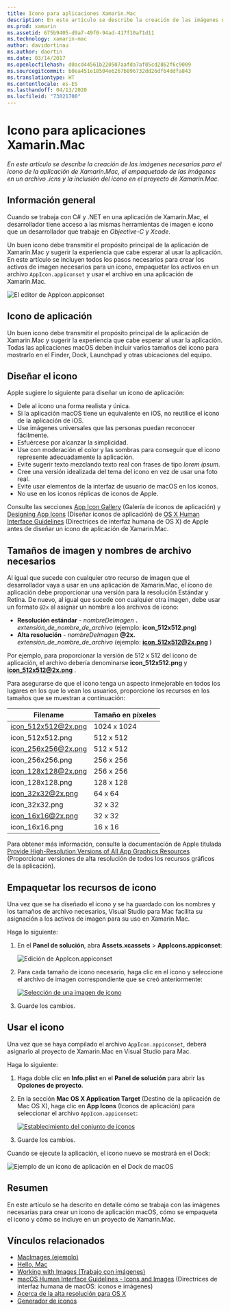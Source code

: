 ```yaml
---
title: Icono para aplicaciones Xamarin.Mac
description: En este artículo se describe la creación de las imágenes necesarias para el icono de la aplicación de Xamarin.Mac, el empaquetado de las imágenes en un archivo .icns y la inclusión del icono en el proyecto de Xamarin.Mac.
ms.prod: xamarin
ms.assetid: 675b9405-d9a7-49f0-94ad-417f10a71d11
ms.technology: xamarin-mac
author: davidortinau
ms.author: daortin
ms.date: 03/14/2017
ms.openlocfilehash: d0acd44561b220507aafda7af05cd2862f6c9009
ms.sourcegitcommit: b0ea451e18504e6267b896732dd26df64ddfa843
ms.translationtype: HT
ms.contentlocale: es-ES
ms.lasthandoff: 04/13/2020
ms.locfileid: "73021700"
---
```

# <a name="application-icon-for-xamarinmac-apps"></a>Icono para aplicaciones Xamarin.Mac

_En este artículo se describe la creación de las imágenes necesarias para el icono de la aplicación de Xamarin.Mac, el empaquetado de las imágenes en un archivo .icns y la inclusión del icono en el proyecto de Xamarin.Mac._

## <a name="overview"></a>Información general

Cuando se trabaja con C# y .NET en una aplicación de Xamarin.Mac, el desarrollador tiene acceso a las mismas herramientas de imagen e icono que un desarrollador que trabaje en *Objective-C* y *Xcode*.

Un buen icono debe transmitir el propósito principal de la aplicación de Xamarin.Mac y sugerir la experiencia que cabe esperar al usar la aplicación. En este artículo se incluyen todos los pasos necesarios para crear los activos de imagen necesarios para un icono, empaquetar los activos en un archivo `AppIcon.appiconset` y usar el archivo en una aplicación de Xamarin.Mac.

![El editor de AppIcon.appiconset](app-icon-images/intro01.png "El editor de AppIcon.appiconset")

## <a name="application-icon"></a>Icono de aplicación

Un buen icono debe transmitir el propósito principal de la aplicación de Xamarin.Mac y sugerir la experiencia que cabe esperar al usar la aplicación. Todas las aplicaciones macOS deben incluir varios tamaños del icono para mostrarlo en el Finder, Dock, Launchpad y otras ubicaciones del equipo.

## <a name="designing-the-icon"></a>Diseñar el icono

Apple sugiere lo siguiente para diseñar un icono de aplicación:

- Dele al icono una forma realista y única.
- Si la aplicación macOS tiene un equivalente en iOS, no reutilice el icono de la aplicación de iOS.
- Use imágenes universales que las personas puedan reconocer fácilmente.
- Esfuércese por alcanzar la simplicidad.
- Use con moderación el color y las sombras para conseguir que el icono represente adecuadamente la aplicación.
- Evite sugerir texto mezclando texto real con frases de tipo _lorem ipsum_.
- Cree una versión idealizada del tema del icono en vez de usar una foto real.
- Evite usar elementos de la interfaz de usuario de macOS en los iconos.
- No use en los iconos réplicas de iconos de Apple.

Consulte las secciones [App Icon Gallery](https://developer.apple.com/library/mac/documentation/UserExperience/Conceptual/OSXHIGuidelines/Gallery.html#//apple_ref/doc/uid/20000957-CH88-SW1) (Galería de iconos de aplicación) y [Designing App Icons](https://developer.apple.com/library/mac/documentation/UserExperience/Conceptual/OSXHIGuidelines/Designing.html#//apple_ref/doc/uid/20000957-CH87-SW1) (Diseñar iconos de aplicación) de [OS X Human Interface Guidelines](https://developer.apple.com/library/mac/documentation/UserExperience/Conceptual/OSXHIGuidelines/) (Directrices de interfaz humana de OS X) de Apple antes de diseñar un icono de aplicación de Xamarin.Mac.

## <a name="required-image-sizes-and-filenames"></a>Tamaños de imagen y nombres de archivo necesarios

Al igual que sucede con cualquier otro recurso de imagen que el desarrollador vaya a usar en una aplicación de Xamarin.Mac, el icono de aplicación debe proporcionar una versión para la resolución Estándar y Retina. De nuevo, al igual que sucede con cualquier otra imagen, debe usar un formato `@2x` al asignar un nombre a los archivos de icono:

- **Resolución estándar**  - _nombreDeImagen_ **.** _extensión_de_nombre_de_archivo_ (ejemplo: **icon_512x512.png**)
- **Alta resolución**  - _nombreDeImagen_ **@2x.** _extensión_de_nombre_de_archivo_ (ejemplo: **icon_512x512@2x.png** )

Por ejemplo, para proporcionar la versión de 512 x 512 del icono de aplicación, el archivo debería denominarse **icon_512x512.png** y **icon_512x512@2x.png** .

Para asegurarse de que el icono tenga un aspecto inmejorable en todos los lugares en los que lo vean los usuarios, proporcione los recursos en los tamaños que se muestran a continuación:

|Filename|Tamaño en píxeles|
|---|---|
|icon_512x512@2x.png|1024 x 1024|
|icon_512x512.png|512 x 512|
|icon_256x256@2x.png|512 x 512|
|icon_256x256.png|256 x 256|
|icon_128x128@2x.png|256 x 256|
|icon_128x128.png|128 x 128|
|icon_32x32@2x.png|64 x 64|
|icon_32x32.png|32 x 32|
|icon_16x16@2x.png|32 x 32|
|icon_16x16.png|16 x 16|

Para obtener más información, consulte la documentación de Apple titulada [Provide High-Resolution Versions of All App Graphics Resources](https://developer.apple.com/library/mac/documentation/GraphicsAnimation/Conceptual/HighResolutionOSX/Optimizing/Optimizing.html#//apple_ref/doc/uid/TP40012302-CH7-SW3) (Proporcionar versiones de alta resolución de todos los recursos gráficos de la aplicación).

## <a name="packaging-the-icon-resources"></a>Empaquetar los recursos de icono

Una vez que se ha diseñado el icono y se ha guardado con los nombres y los tamaños de archivo necesarios, Visual Studio para Mac facilita su asignación a los activos de imagen para su uso en Xamarin.Mac.

Haga lo siguiente:

1. En el **Panel de solución**, abra **Assets.xcassets** > **AppIcons.appiconset**: 

    ![Edición de AppIcon.appiconset](app-icon-images/intro01.png "Edición de AppIcon.appiconset")
2. Para cada tamaño de icono necesario, haga clic en el icono y seleccione el archivo de imagen correspondiente que se creó anteriormente: 

    [![Selección de una imagen de icono](app-icon-images/intro02.png "Selección de una imagen de icono")](app-icon-images/intro02-large.png#lightbox)
3. Guarde los cambios.

## <a name="using-the-icon"></a>Usar el icono

Una vez que se haya compilado el archivo `AppIcon.appiconset`, deberá asignarlo al proyecto de Xamarin.Mac en Visual Studio para Mac.

Haga lo siguiente:

1. Haga doble clic en **Info.plist** en el **Panel de solución** para abrir las **Opciones de proyecto**.
2. En la sección **Mac OS X Application Target** (Destino de la aplicación de Mac OS X), haga clic en **App Icons** (Iconos de aplicación) para seleccionar el archivo `AppIcon.appiconset`: 

    [![Establecimiento del conjunto de iconos](app-icon-images/icon01.png "Establecimiento del conjunto de iconos")](app-icon-images/icon01-large.png#lightbox)
3. Guarde los cambios.

Cuando se ejecute la aplicación, el icono nuevo se mostrará en el Dock:

![Ejemplo de un icono de aplicación en el Dock de macOS](app-icon-images/icon04.png "Ejemplo de un icono de aplicación en el Dock de macOS")

## <a name="summary"></a>Resumen

En este artículo se ha descrito en detalle cómo se trabaja con las imágenes necesarias para crear un icono de aplicación macOS, cómo se empaqueta el icono y cómo se incluye en un proyecto de Xamarin.Mac.

## <a name="related-links"></a>Vínculos relacionados

- [MacImages (ejemplo)](https://docs.microsoft.com/samples/xamarin/mac-samples/macimages)
- [Hello, Mac](~/mac/get-started/hello-mac.md)
- [Working with Images (Trabajo con imágenes)](~/mac/app-fundamentals/image.md)
- [macOS Human Interface Guidelines - Icons and Images](https://developer.apple.com/macos/human-interface-guidelines/icons-and-images/image-size-and-resolution/) (Directrices de interfaz humana de macOS: iconos e imágenes)
- [Acerca de la alta resolución para OS X](https://developer.apple.com/library/content/documentation/GraphicsAnimation/Conceptual/HighResolutionOSX/Introduction/Introduction.html)
- [Generador de iconos](https://itunes.apple.com/us/app/icns-builder/id554660130?mt=12)
